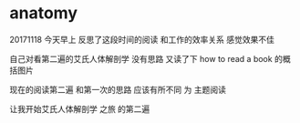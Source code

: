 # anatomy
20171118 今天早上 反思了这段时间的阅读 和工作的效率关系  感觉效果不佳 


自己对看第二遍的艾氏人体解剖学  没有思路 
又读了下 how to read a book 的概括图片

现在的阅读第二遍 和第一次的思路  应该有所不同  为 主题阅读

让我开始艾氏人体解剖学 之旅  的第二遍 


